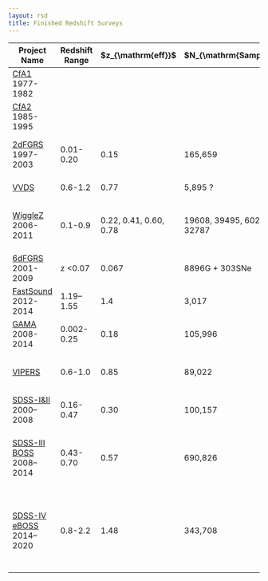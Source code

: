 ```yaml
---
layout: rsd 
title: Finished Redshift Surveys
---
```

<style>
#sidebar ul li .collapse{
display:block;
}
#sidebar ul li .collapse .finished{
color:#ff5c33;
}
</style>

<table id="table"
  class="table-hover"
  data-toggle="table" 
  data-search="true" 
  data-show-toggle="table" 
  data-search-highlight="true"
  data-show-fullscreen ="true"
  data-show-columns="true"
  data-buttons-class="light">
  <thead class="thead-light">
    <tr>
      <th>Project Name</th>
      <th>Redshift Range</th>
      <th>$z_{\mathrm{eff}}$</th>
      <th>$N_{\mathrm{Sample}}$</th>
      <th>Growth Rate</th>
      <th>references</th>
      <th>Suppliment</th>
    </tr>
  </thead>
  <tbody>
  <tr>
    <td><a target="_blank" href="https://www.cfa.harvard.edu/~dfabricant/huchra/zcat/">CfA1</a><div>1977-1982</div></td>
    <td></td>
    <td></td>
    <td></td>
    <td></td>
    <td></td>
    <td></td>
  </tr>
  <tr>
    <td><a target="_blank" href="https://www.cfa.harvard.edu/~dfabricant/huchra/zcat/">CfA2</a><div>1985-1995</div></td>
    <td></td>
    <td></td>
    <td></td>
    <td></td>
    <td></td>
    <td></td>
  </tr>
  <tr>
    <td><a target="_blank" href="http://www.2dfgrs.net">2dFGRS</a><div>1997-2003</div></td>
    <td>0.01-0.20</td>
    <td>0.15</td>
    <td>165,659</td>
    <td>$\beta = 0.49\pm0.09$</td>
    <td><a target="_blank" href="https://doi.org/10.1046/j.1365-2966.2003.07063.x">Hawkins et al. 2003</a></td>
    <td>
      <a target="_blank" href="https://arxiv.org/abs/astro-ph/0103143">Peacock et al. 2003</a>;<br>
      <a target="_blank" href="https://doi.org/10.1111/j.1365-2966.2004.08146.x">Percival et al. 2003</a>
    </td>
  </tr>
  <tr>
    <td><a target="_blank" href="https://cesam.lam.fr/vvds/">VVDS</a></td>
    <td>0.6-1.2</td>
    <td>0.77</td>
    <td>5,895 ?</td>
    <td>$\beta = 0.70\pm0.26$</td>
    <td><a target="_blank" href="https://doi.org/10.1038/nature06555">Guzzo et al. 2008</a></td>
    <td></td>
  </tr>
  <tr>
    <td><a target="_blank" href="https://wigglez.swin.edu.au/site/forward.html">WiggleZ</a><div>2006-2011</div></td>
    <td>0.1-0.9</td>
    <td>0.22, 0.41, 0.60, 0.78</td>
    <td>19608, 39495, 60227, 32787</td>
    <td>$f\sigma_8=$<div>$0.42\pm0.07$, $0.45\pm0.04$, $0.43\pm0.04$, $0.38\pm0.04$</div></td>
    <td><a target="_blank" href="https://doi.org/10.1111/j.1365-2966.2011.18903.x">Blake et al. 2011</a></td>
    <td></td>
  </tr>
  <tr>
    <td><a target="_blank" href="http://www.6dfgs.net">6dFGRS</a><div>2001-2009</div></td>
    <td>z &lt0.07</td>
    <td>0.067</td>
    <td>8896G + 303SNe</td>
    <td>$\beta = 0.373\pm0.054$</td>
    <td><a target="_blank" href="https://doi.org/10.1111/j.1365-2966.2012.21136.x">Beutler et al. 2012</a></td>
    <td><a target="_blank" href="https://doi.org/10.1093/mnras/stu1615">Johnson et al. 2014</a></td>
  </tr>
  <tr>
    <td><a target="_blank" href="http://www.kusastro.kyoto-u.ac.jp/Fastsound/documents.html">FastSound</a><div>2012-2014</div></td>
    <td>1.19–1.55</td>
    <td>1.4</td>
    <td>3,017</td>
    <td>$f\sigma_8 = 0.482 \pm 0.116$</td>
    <td><a target="_blank" href="https://doi.org/10.1093/pasj/psw029">Okumura et al. 2016</a></td>
    <td></td>
  </tr>
  <tr>
    <td><a target="_blank" href="http://www.gama-survey.org/pubs/">GAMA</a><div>2008-2014</div></td>
    <td>0.002-0.25</td>
    <td>0.18</td>
    <td>105,996</td>
    <td>$f\sigma_8 = 0.29 \pm 0.10$</td>
    <td><a target="_blank" href="https://doi.org/10.1103/PhysRevD.93.023525">Simpson et al. 2016</a></td>
    <td></td>
  </tr>
  <tr>
    <td><a target="_blank" href="http://vipers.inaf.it/papers.html">VIPERS</a></td>
    <td>0.6-1.0</td>
    <td>0.85</td>
    <td>89,022</td>
    <td>$f\sigma_8 = 0.45 \pm 0.11$</td>
    <td><a target="_blank" href="https://doi.org/10.1051/0004-6361/201731685">Mohammad et al. 2018</a></td>
    <td>
      <a target="_blank" href="https://doi.org/10.1051/0004-6361/201321463">Torre et al. 2013</a>;<br>
      <a target="_blank" href="https://doi.org/10.1051/0004-6361/201630295">Pezzotta et al. 2017</a>
    </td>
  </tr>
  <tr>
    <td><a target="_blank" href="https://www.sdss.org/science/final-bao-and-rsd-measurements">SDSS-I&II</a><div>2000–2008</div></td>
    <td>0.16-0.47</td>
    <td>0.30</td>
    <td>100,157</td>
    <td>$f\sigma_8=0.49\pm 0.08$</td>
    <td><a target="_blank" href="https://doi.org/10.1093/mnras/stu111">Oka et al. 2013</a></td>
    <td><a target="_blank" href="https://doi.org/10.1093/mnras/stu2693">Howlett et al. 2014</a></td>
  </tr>
  <tr>
    <td><a target="_blank" href="https://www.sdss.org/science/final-bao-and-rsd-measurements">SDSS-III BOSS</a><div>2008–2014</div></td>
    <td>0.43-0.70</td>
    <td>0.57</td>
    <td>690,826</td>
    <td>$f\sigma_8 = 0.441 \pm 0.044$</td>
    <td><a target="_blank" href="https://doi.org/10.1093/mnras/stu197">Samushia et al. 2012</a></td>
    <td>
      <a target="_blank" href="https://doi.org/10.1103/PhysRevD.74.123507">Tegmark et al. 2006</a>;<br>
      <a target="_blank" href="https://doi.org/10.1111/j.1365-2966.2012.21779.x">Reid et al. 2012</a>;<br>
      <a target="_blank" href="https://doi.org/10.1093/mnras/stx721">Alam et al. 2016</a> 
    </td>
  </tr>
  <tr>
    <td><a target="_blank" href="https://www.sdss.org/science/final-bao-and-rsd-measurements">SDSS-IV eBOSS</a><div>2014–2020</div></td>
    <td>0.8-2.2</td>
    <td>1.48</td>
    <td>343,708</td>
    <td>$f\sigma_8=0.462\pm 0.045$</td>
    <td>
        <a target="_blank" href="https://doi.org/10.1093/mnras/staa3234">Hou et al. 2020</a>
    </td>
    <td>
        <a target="_blank" href="https://doi.org/10.1093/mnras/sty453">Gil-Marin et al. 2018</a>;<br>
        <a target="_blank" href="https://doi.org/10.1093/mnras/staa2800">Bautista et al. 2020</a>;<br>
        <a target="_blank" href="https://doi.org/10.1093/mnras/staa3891">de Mattia et al. 2020</a>;<br>
        <a target="_blank" href="https://doi.org/10.1093/mnras/staa2455">Gil-Marin et al. 2020</a>
    </td>
  </tr>
  </tbody>
</table>
<br/>
